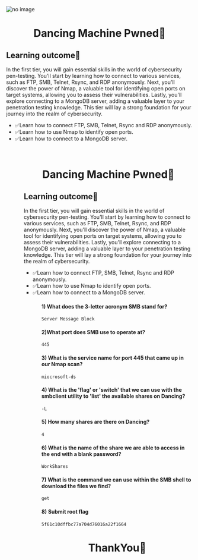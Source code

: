 <img src= "https://encrypted-tbn0.gstatic.com/images?q=tbn:ANd9GcQO_QwBJGGFCgXwdFGEiYEQDflMYIzhtrJR-g&usqp=CAU" alt="no image">
<h1 align='center'>Dancing Machine Pwned🎯</h1>

## Learning outcome📖
<p>
In the first tier, you will gain essential skills in the world of cybersecurity pen-testing. You'll start by learning how to connect to various services, such as FTP, SMB, Telnet, Rsync, and RDP anonymously. Next, you'll discover the power of Nmap, a valuable tool for identifying open ports on target systems, allowing you to assess their vulnerabilities. Lastly, you'll explore connecting to a MongoDB server, adding a valuable layer to your penetration testing knowledge. This tier will lay a strong foundation for your journey into the realm of cybersecurity.
</p>

<ul>
<li>✅Learn how to connect FTP, SMB, Telnet, Rsync and RDP anonymously.</li>
<li>✅Learn how to use Nmap to identify open ports.</li>
<li>✅Learn how to connect to a MongoDB server.</li>
<ul>
<br>
<h1 align='center'>Dancing Machine Pwned🎯</h1>

## Learning outcome📖
<p>
In the first tier, you will gain essential skills in the world of cybersecurity pen-testing. You'll start by learning how to connect to various services, such as FTP, SMB, Telnet, Rsync, and RDP anonymously. Next, you'll discover the power of Nmap, a valuable tool for identifying open ports on target systems, allowing you to assess their vulnerabilities. Lastly, you'll explore connecting to a MongoDB server, adding a valuable layer to your penetration testing knowledge. This tier will lay a strong foundation for your journey into the realm of cybersecurity.
</p>

<ul>
<li>✅Learn how to connect FTP, SMB, Telnet, Rsync and RDP anonymously.</li>
<li>✅Learn how to use Nmap to identify open ports.</li>
<li>✅Learn how to connect to a MongoDB server.</li>
<ul>

<h4>1) What does the 3-letter acronym SMB stand for?
</h4>

```console
Server Message Block
```

<h4>2)What port does SMB use to operate at?
</h4>

```console
445
```

<h4>3) What is the service name for port 445 that came up in our Nmap scan?
</h4>

```console
miocrosoft-ds
```

<h4>4) What is the 'flag' or 'switch' that we can use with the smbclient utility to 'list' the available shares on Dancing?
</h4>

```console
-L
```

<h4>5) How many shares are there on Dancing?
</h4>

```console
4
```

<h4>6) What is the name of the share we are able to access in the end with a blank password?
</h4>

```console
WorkShares
```

<h4>7) What is the command we can use within the SMB shell to download the files we find?
</h4>

```console
get
```

<h4>8) Submit root flag
</h4>

```console
5f61c10dffbc77a704d76016a22f1664
```

<h1 align="center">ThankYou🎉</h1>